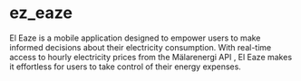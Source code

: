 # ez_eaze
El Eaze is a mobile application designed to empower users to make informed decisions about their electricity consumption. With real-time access to hourly electricity prices from the Mälarenergi API , El Eaze makes it effortless for users to take control of their energy expenses.
